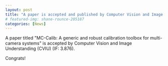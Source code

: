 ```yaml
---
layout: post
title: "A paper is accepted and published by Computer Vision and Image Understanding (CVIU)"
# featured-img: shane-rounce-205187
categories: [News]
---
```


A paper titled "MC-Calib: A generic and robust calibration toolbox for multi-camera systems" is accepted by Computer Vision and Image Understanding (CVIU) (IF: 3.876).

Congrats!
